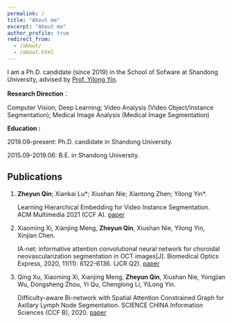```yaml
---
permalink: /
title: "About me"
excerpt: "About me"
author_profile: true
redirect_from: 
  - /about/
  - /about.html
---
```


I am a Ph.D. candidate (since 2019) in the School of Sofware at Shandong University, advised by [Prof. Yilong Yin](https://faculty.sdu.edu.cn/ylyin).



**Research Direction**：

Computer Vision; Deep Learning; Video Analysis (Video Object/Instance Segmentation); Medical Image Analysis (Medical Image Segmentation)



**Education :**

2019.09-present: Ph.D. candidate in Shandong University.

2015.09-2019.06: B.E. in Shandong University.



## Publications

1. **Zheyun Qin**; Xiankai Lu\*; Xiushan Nie; Xiantong Zhen; Yilong Yin\*. 

   Learning Hierarchical Embedding for Video Instance Segmentation. ACM Multimedia 2021 (CCF A). [paper](https://doi.org/10.1145/3474085.3475342)

2. Xiaoming Xi, Xianjing Meng, **Zheyun Qin**, Xiushan Nie, Yilong Yin, Xinjian Chen. 

   IA-net: informative attention convolutional neural network for choroidal neovascularization segmentation in OCT images[J]. Biomedical Optics Express, 2020, 11(11): 6122-6136. (JCR Q2). [paper](https://www.osapublishing.org/viewmedia.cfm?uri=boe-11-11-6122&seq=0)

3. Qing Xu, Xiaoming Xi, Xianjing Meng, **Zheyun Qin**, Xiushan Nie, Yongjian Wu, Dongsheng Zhou, Yi Qu, Chenglong Li, YiLong Yin.

   Difficulty-aware Bi-network with Spatial Attention Constrained Graph for Axillary Lymph Node Segmentation. SCIENCE CHINA Information Sciences (CCF B), 2020. [paper](https://doi.org/10.1007/s11432-020-3079-8)
